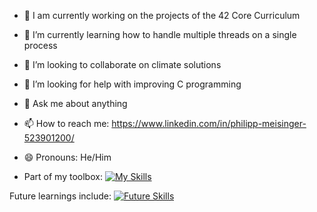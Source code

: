 
- :book: I am currently working on the projects of the 42 Core Curriculum

- 🌱 I’m currently learning how to handle multiple threads on a single process

- 👯 I’m looking to collaborate on climate solutions

- 🤔 I’m looking for help with improving C programming

- 💬 Ask me about anything

- 📫 How to reach me: https://www.linkedin.com/in/philipp-meisinger-523901200/

- 😄 Pronouns: He/Him

- Part of my toolbox:
[![My Skills](https://skillicons.dev/icons?i=c,bash)](https://skillicons.dev)

Future learnings include:
[![Future Skills](https://skillicons.dev/icons?i=c++,python)](https://skillicons.dev)
